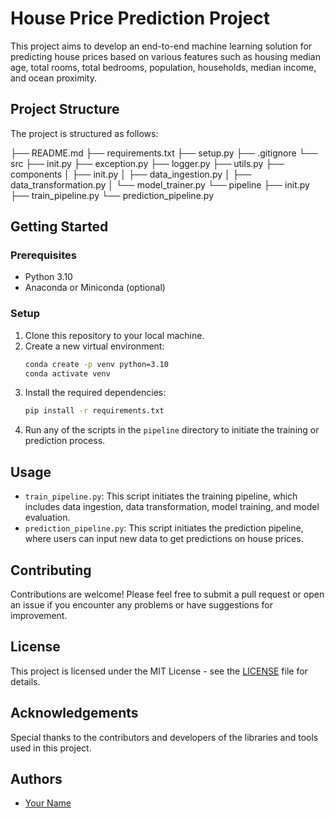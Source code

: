 # House Price Prediction Project

This project aims to develop an end-to-end machine learning solution for predicting house prices based on various features such as housing median age, total rooms, total bedrooms, population, households, median income, and ocean proximity.

## Project Structure

The project is structured as follows:

├── README.md
├── requirements.txt
├── setup.py
├── .gitignore
└── src
├── init.py
├── exception.py
├── logger.py
├── utils.py
├── components
│ ├── init.py
│ ├── data_ingestion.py
│ ├── data_transformation.py
│ └── model_trainer.py
└── pipeline
├── init.py
├── train_pipeline.py
└── prediction_pipeline.py

## Getting Started

### Prerequisites
- Python 3.10
- Anaconda or Miniconda (optional)

### Setup
1. Clone this repository to your local machine.
2. Create a new virtual environment:
    ```bash
    conda create -p venv python=3.10
    conda activate venv
    ```
3. Install the required dependencies:
    ```bash
    pip install -r requirements.txt
    ```
4. Run any of the scripts in the `pipeline` directory to initiate the training or prediction process.

## Usage
- `train_pipeline.py`: This script initiates the training pipeline, which includes data ingestion, data transformation, model training, and model evaluation.
- `prediction_pipeline.py`: This script initiates the prediction pipeline, where users can input new data to get predictions on house prices.

## Contributing
Contributions are welcome! Please feel free to submit a pull request or open an issue if you encounter any problems or have suggestions for improvement.

## License
This project is licensed under the MIT License - see the [LICENSE](LICENSE) file for details.

## Acknowledgements
Special thanks to the contributors and developers of the libraries and tools used in this project.

## Authors
- [Your Name](https://github.com/yourusername)
